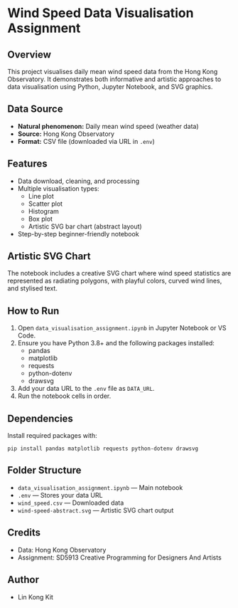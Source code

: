 # Wind Speed Data Visualisation Assignment

## Overview
This project visualises daily mean wind speed data from the Hong Kong Observatory. It demonstrates both informative and artistic approaches to data visualisation using Python, Jupyter Notebook, and SVG graphics.

## Data Source
- **Natural phenomenon:** Daily mean wind speed (weather data)
- **Source:** Hong Kong Observatory
- **Format:** CSV file (downloaded via URL in `.env`)

## Features
- Data download, cleaning, and processing
- Multiple visualisation types:
  - Line plot
  - Scatter plot
  - Histogram
  - Box plot
  - Artistic SVG bar chart (abstract layout)
- Step-by-step beginner-friendly notebook

## Artistic SVG Chart
The notebook includes a creative SVG chart where wind speed statistics are represented as radiating polygons, with playful colors, curved wind lines, and stylised text.

## How to Run
1. Open `data_visualisation_assignment.ipynb` in Jupyter Notebook or VS Code.
2. Ensure you have Python 3.8+ and the following packages installed:
   - pandas
   - matplotlib
   - requests
   - python-dotenv
   - drawsvg
3. Add your data URL to the `.env` file as `DATA_URL`.
4. Run the notebook cells in order.

## Dependencies
Install required packages with:
```
pip install pandas matplotlib requests python-dotenv drawsvg
```

## Folder Structure
- `data_visualisation_assignment.ipynb` — Main notebook
- `.env` — Stores your data URL
- `wind_speed.csv` — Downloaded data
- `wind-speed-abstract.svg` — Artistic SVG chart output

## Credits
- Data: Hong Kong Observatory
- Assignment: SD5913 Creative Programming for Designers And Artists

## Author
- Lin Kong Kit

